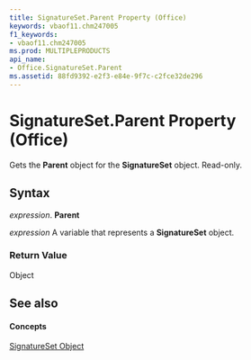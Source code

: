 ```yaml
---
title: SignatureSet.Parent Property (Office)
keywords: vbaof11.chm247005
f1_keywords:
- vbaof11.chm247005
ms.prod: MULTIPLEPRODUCTS
api_name:
- Office.SignatureSet.Parent
ms.assetid: 88fd9392-e2f3-e84e-9f7c-c2fce32de296
---
```



# SignatureSet.Parent Property (Office)

Gets the  **Parent** object for the **SignatureSet** object. Read-only.


## Syntax

 _expression_. **Parent**

 _expression_ A variable that represents a **SignatureSet** object.


### Return Value

Object


## See also


#### Concepts


[SignatureSet Object](signatureset-object-office.md)

